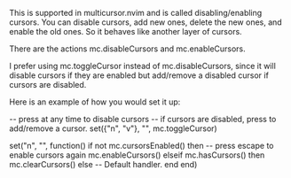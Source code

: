 This is supported in multicursor.nvim and is called disabling/enabling cursors. You can disable cursors, add new ones, delete the new ones, and enable the old ones. So it behaves like another layer of cursors.

There are the actions mc.disableCursors and mc.enableCursors.

I prefer using mc.toggleCursor instead of mc.disableCursors, since it will disable cursors if they are enabled but add/remove a disabled cursor if cursors are disabled.

Here is an example of how you would set it up:

-- press <c-q> at any time to disable cursors
-- if cursors are disabled, press <c-q> to add/remove a cursor.
set({"n", "v"}, "<c-q>", mc.toggleCursor)

set("n", "<esc>", function()
    if not mc.cursorsEnabled() then
        -- press escape to enable cursors again
        mc.enableCursors()
    elseif mc.hasCursors() then
        mc.clearCursors()
    else
        -- Default <esc> handler.
    end
end)
